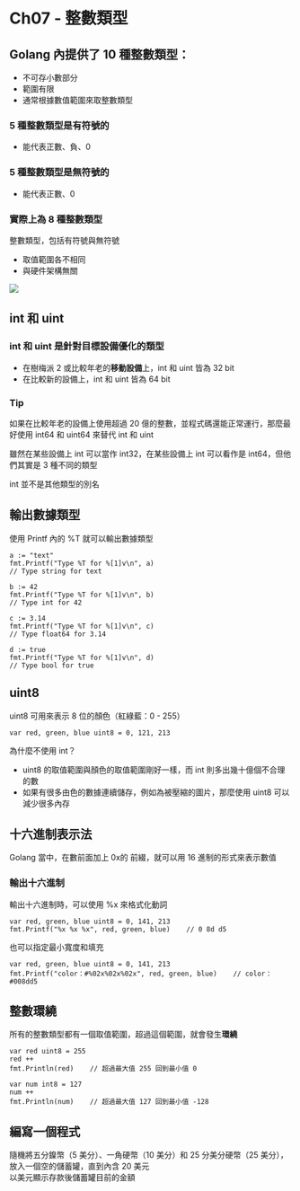 # Ch07 - 整數類型
## Golang 內提供了 10 種整數類型：
* 不可存小數部分
* 範圍有限
* 通常根據數值範圍來取整數類型

### 5 種整數類型是有符號的
* 能代表正數、負、0

### 5 種整數類型是無符號的
* 能代表正數、0

### 實際上為 8 種整數類型
整數類型，包括有符號與無符號
* 取值範圍各不相同
* 與硬件架構無關

![](https://i.imgur.com/t3FavFw.png)

## int 和 uint
### int 和 uint 是針對目標設備優化的類型
* 在樹梅派 2 或比較年老的**移動設備**上，int 和 uint 皆為 32 bit
* 在比較新的設備上，int 和 uint 皆為 64 bit

### Tip
如果在比較年老的設備上使用超過 20 億的整數，並程式碼還能正常運行，那麼最好使用 int64 和 uint64 來替代 int 和 uint

雖然在某些設備上 int 可以當作 int32，在某些設備上 int 可以看作是 int64，但他們其實是 3 種不同的類型

int 並不是其他類型的別名

## 輸出數據類型
使用 Printf 內的 %T 就可以輸出數據類型
```go=
a := "text"
fmt.Printf("Type %T for %[1]v\n", a)
// Type string for text

b := 42
fmt.Printf("Type %T for %[1]v\n", b)
// Type int for 42

c := 3.14
fmt.Printf("Type %T for %[1]v\n", c)
// Type float64 for 3.14

d := true
fmt.Printf("Type %T for %[1]v\n", d)
// Type bool for true
```

## uint8
uint8 可用來表示 8 位的顏色（紅綠藍：0 - 255）
```go=
var red, green, blue uint8 = 0, 121, 213
```

為什麼不使用 int？
* uint8 的取值範圍與顏色的取值範圍剛好一樣，而 int 則多出幾十億個不合理的數
* 如果有很多由色的數據連續儲存，例如為被壓縮的圖片，那麼使用 uint8 可以減少很多內存

## 十六進制表示法
Golang 當中，在數前面加上 0x的 前綴，就可以用 16 進制的形式來表示數值


### 輸出十六進制
輸出十六進制時，可以使用 %x 來格式化動詞
```go=
var red, green, blue uint8 = 0, 141, 213
fmt.Printf("%x %x %x", red, green, blue)    // 0 8d d5
```

也可以指定最小寬度和填充
```go=
var red, green, blue uint8 = 0, 141, 213
fmt.Printf("color：#%02x%02x%02x", red, green, blue)    // color：#008dd5
```

## 整數環繞
所有的整數類型都有一個取值範圍，超過這個範圍，就會發生**環繞**
```go=
var red uint8 = 255
red ++
fmt.Println(red)    // 超過最大值 255 回到最小值 0

var num int8 = 127
num ++
fmt.Println(num)    // 超過最大值 127 回到最小值 -128
```

## 編寫一個程式
隨機將五分鎳幣（5 美分）、一角硬幣（10 美分）和 25 分美分硬幣（25 美分），放入一個空的儲蓄罐，直到內含 20 美元<br>
以美元顯示存款後儲蓄罐目前的金額